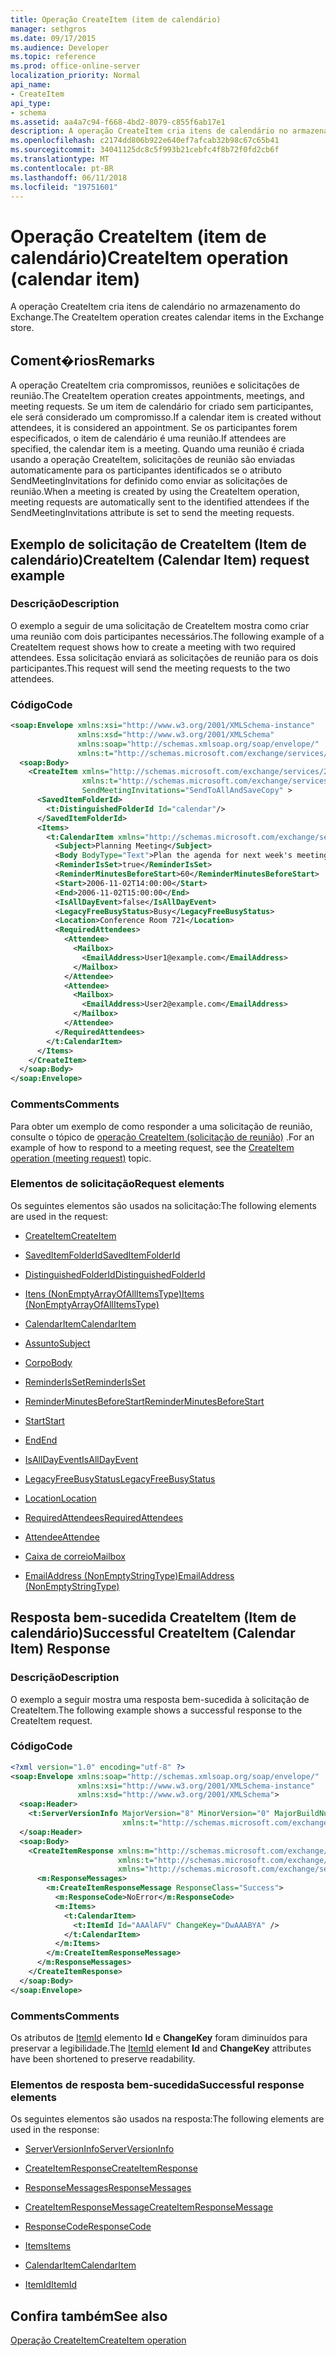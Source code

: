 ```yaml
---
title: Operação CreateItem (item de calendário)
manager: sethgros
ms.date: 09/17/2015
ms.audience: Developer
ms.topic: reference
ms.prod: office-online-server
localization_priority: Normal
api_name:
- CreateItem
api_type:
- schema
ms.assetid: aa4a7c94-f668-4bd2-8079-c855f6ab17e1
description: A operação CreateItem cria itens de calendário no armazenamento do Exchange.
ms.openlocfilehash: c2174dd806b922e640ef7afcab32b98c67c65b41
ms.sourcegitcommit: 34041125dc8c5f993b21cebfc4f8b72f0fd2cb6f
ms.translationtype: MT
ms.contentlocale: pt-BR
ms.lasthandoff: 06/11/2018
ms.locfileid: "19751601"
---
```

# <a name="createitem-operation-calendar-item"></a><span data-ttu-id="5ad44-103">Operação CreateItem (item de calendário)</span><span class="sxs-lookup"><span data-stu-id="5ad44-103">CreateItem operation (calendar item)</span></span>

<span data-ttu-id="5ad44-104">A operação CreateItem cria itens de calendário no armazenamento do Exchange.</span><span class="sxs-lookup"><span data-stu-id="5ad44-104">The CreateItem operation creates calendar items in the Exchange store.</span></span>
  
## <a name="remarks"></a><span data-ttu-id="5ad44-105">Coment�rios</span><span class="sxs-lookup"><span data-stu-id="5ad44-105">Remarks</span></span>

<span data-ttu-id="5ad44-106">A operação CreateItem cria compromissos, reuniões e solicitações de reunião.</span><span class="sxs-lookup"><span data-stu-id="5ad44-106">The CreateItem operation creates appointments, meetings, and meeting requests.</span></span> <span data-ttu-id="5ad44-107">Se um item de calendário for criado sem participantes, ele será considerado um compromisso.</span><span class="sxs-lookup"><span data-stu-id="5ad44-107">If a calendar item is created without attendees, it is considered an appointment.</span></span> <span data-ttu-id="5ad44-108">Se os participantes forem especificados, o item de calendário é uma reunião.</span><span class="sxs-lookup"><span data-stu-id="5ad44-108">If attendees are specified, the calendar item is a meeting.</span></span> <span data-ttu-id="5ad44-109">Quando uma reunião é criada usando a operação CreateItem, solicitações de reunião são enviadas automaticamente para os participantes identificados se o atributo SendMeetingInvitations for definido como enviar as solicitações de reunião.</span><span class="sxs-lookup"><span data-stu-id="5ad44-109">When a meeting is created by using the CreateItem operation, meeting requests are automatically sent to the identified attendees if the SendMeetingInvitations attribute is set to send the meeting requests.</span></span>
  
## <a name="createitem-calendar-item-request-example"></a><span data-ttu-id="5ad44-110">Exemplo de solicitação de CreateItem (Item de calendário)</span><span class="sxs-lookup"><span data-stu-id="5ad44-110">CreateItem (Calendar Item) request example</span></span>

### <a name="description"></a><span data-ttu-id="5ad44-111">Descrição</span><span class="sxs-lookup"><span data-stu-id="5ad44-111">Description</span></span>

<span data-ttu-id="5ad44-112">O exemplo a seguir de uma solicitação de CreateItem mostra como criar uma reunião com dois participantes necessários.</span><span class="sxs-lookup"><span data-stu-id="5ad44-112">The following example of a CreateItem request shows how to create a meeting with two required attendees.</span></span> <span data-ttu-id="5ad44-113">Essa solicitação enviará as solicitações de reunião para os dois participantes.</span><span class="sxs-lookup"><span data-stu-id="5ad44-113">This request will send the meeting requests to the two attendees.</span></span>
  
### <a name="code"></a><span data-ttu-id="5ad44-114">Código</span><span class="sxs-lookup"><span data-stu-id="5ad44-114">Code</span></span>

```XML
<soap:Envelope xmlns:xsi="http://www.w3.org/2001/XMLSchema-instance"
               xmlns:xsd="http://www.w3.org/2001/XMLSchema"
               xmlns:soap="http://schemas.xmlsoap.org/soap/envelope/"
               xmlns:t="http://schemas.microsoft.com/exchange/services/2006/types">
  <soap:Body>
    <CreateItem xmlns="http://schemas.microsoft.com/exchange/services/2006/messages"
                xmlns:t="http://schemas.microsoft.com/exchange/services/2006/types" 
                SendMeetingInvitations="SendToAllAndSaveCopy" >
      <SavedItemFolderId>
        <t:DistinguishedFolderId Id="calendar"/>
      </SavedItemFolderId>
      <Items>
        <t:CalendarItem xmlns="http://schemas.microsoft.com/exchange/services/2006/types">
          <Subject>Planning Meeting</Subject>
          <Body BodyType="Text">Plan the agenda for next week's meeting.</Body>
          <ReminderIsSet>true</ReminderIsSet>
          <ReminderMinutesBeforeStart>60</ReminderMinutesBeforeStart>
          <Start>2006-11-02T14:00:00</Start>
          <End>2006-11-02T15:00:00</End>
          <IsAllDayEvent>false</IsAllDayEvent>
          <LegacyFreeBusyStatus>Busy</LegacyFreeBusyStatus>
          <Location>Conference Room 721</Location>
          <RequiredAttendees>
            <Attendee>
              <Mailbox>
                <EmailAddress>User1@example.com</EmailAddress>
              </Mailbox>
            </Attendee>
            <Attendee>
              <Mailbox>
                <EmailAddress>User2@example.com</EmailAddress>
              </Mailbox>
            </Attendee>
          </RequiredAttendees>
        </t:CalendarItem>
      </Items>
    </CreateItem>
  </soap:Body>
</soap:Envelope>
```

### <a name="comments"></a><span data-ttu-id="5ad44-115">Comments</span><span class="sxs-lookup"><span data-stu-id="5ad44-115">Comments</span></span>

<span data-ttu-id="5ad44-116">Para obter um exemplo de como responder a uma solicitação de reunião, consulte o tópico de [operação CreateItem (solicitação de reunião)](createitem-operation-meeting-request.md) .</span><span class="sxs-lookup"><span data-stu-id="5ad44-116">For an example of how to respond to a meeting request, see the [CreateItem operation (meeting request)](createitem-operation-meeting-request.md) topic.</span></span> 
  
### <a name="request-elements"></a><span data-ttu-id="5ad44-117">Elementos de solicitação</span><span class="sxs-lookup"><span data-stu-id="5ad44-117">Request elements</span></span>

<span data-ttu-id="5ad44-118">Os seguintes elementos são usados na solicitação:</span><span class="sxs-lookup"><span data-stu-id="5ad44-118">The following elements are used in the request:</span></span>
  
- [<span data-ttu-id="5ad44-119">CreateItem</span><span class="sxs-lookup"><span data-stu-id="5ad44-119">CreateItem</span></span>](createitem.md)
    
- [<span data-ttu-id="5ad44-120">SavedItemFolderId</span><span class="sxs-lookup"><span data-stu-id="5ad44-120">SavedItemFolderId</span></span>](saveditemfolderid.md)
    
- [<span data-ttu-id="5ad44-121">DistinguishedFolderId</span><span class="sxs-lookup"><span data-stu-id="5ad44-121">DistinguishedFolderId</span></span>](distinguishedfolderid.md)
    
- [<span data-ttu-id="5ad44-122">Itens (NonEmptyArrayOfAllItemsType)</span><span class="sxs-lookup"><span data-stu-id="5ad44-122">Items (NonEmptyArrayOfAllItemsType)</span></span>](items-nonemptyarrayofallitemstype.md)
    
- [<span data-ttu-id="5ad44-123">CalendarItem</span><span class="sxs-lookup"><span data-stu-id="5ad44-123">CalendarItem</span></span>](calendaritem.md)
    
- [<span data-ttu-id="5ad44-124">Assunto</span><span class="sxs-lookup"><span data-stu-id="5ad44-124">Subject</span></span>](subject.md)
    
- [<span data-ttu-id="5ad44-125">Corpo</span><span class="sxs-lookup"><span data-stu-id="5ad44-125">Body</span></span>](body.md)
    
- [<span data-ttu-id="5ad44-126">ReminderIsSet</span><span class="sxs-lookup"><span data-stu-id="5ad44-126">ReminderIsSet</span></span>](reminderisset.md)
    
- [<span data-ttu-id="5ad44-127">ReminderMinutesBeforeStart</span><span class="sxs-lookup"><span data-stu-id="5ad44-127">ReminderMinutesBeforeStart</span></span>](reminderminutesbeforestart.md)
    
- [<span data-ttu-id="5ad44-128">Start</span><span class="sxs-lookup"><span data-stu-id="5ad44-128">Start</span></span>](start.md)
    
- [<span data-ttu-id="5ad44-129">End</span><span class="sxs-lookup"><span data-stu-id="5ad44-129">End </span></span>](end-ex15websvcsotherref.md)
    
- [<span data-ttu-id="5ad44-130">IsAllDayEvent</span><span class="sxs-lookup"><span data-stu-id="5ad44-130">IsAllDayEvent</span></span>](isalldayevent.md)
    
- [<span data-ttu-id="5ad44-131">LegacyFreeBusyStatus</span><span class="sxs-lookup"><span data-stu-id="5ad44-131">LegacyFreeBusyStatus</span></span>](legacyfreebusystatus.md)
    
- [<span data-ttu-id="5ad44-132">Location</span><span class="sxs-lookup"><span data-stu-id="5ad44-132">Location</span></span>](location.md)
    
- [<span data-ttu-id="5ad44-133">RequiredAttendees</span><span class="sxs-lookup"><span data-stu-id="5ad44-133">RequiredAttendees</span></span>](requiredattendees.md)
    
- [<span data-ttu-id="5ad44-134">Attendee</span><span class="sxs-lookup"><span data-stu-id="5ad44-134">Attendee</span></span>](attendee.md)
    
- [<span data-ttu-id="5ad44-135">Caixa de correio</span><span class="sxs-lookup"><span data-stu-id="5ad44-135">Mailbox</span></span>](mailbox.md)
    
- [<span data-ttu-id="5ad44-136">EmailAddress (NonEmptyStringType)</span><span class="sxs-lookup"><span data-stu-id="5ad44-136">EmailAddress (NonEmptyStringType)</span></span>](emailaddress-nonemptystringtype.md)
    
## <a name="successful-createitem-calendar-item-response"></a><span data-ttu-id="5ad44-137">Resposta bem-sucedida CreateItem (Item de calendário)</span><span class="sxs-lookup"><span data-stu-id="5ad44-137">Successful CreateItem (Calendar Item) Response</span></span>

### <a name="description"></a><span data-ttu-id="5ad44-138">Descrição</span><span class="sxs-lookup"><span data-stu-id="5ad44-138">Description</span></span>

<span data-ttu-id="5ad44-139">O exemplo a seguir mostra uma resposta bem-sucedida à solicitação de CreateItem.</span><span class="sxs-lookup"><span data-stu-id="5ad44-139">The following example shows a successful response to the CreateItem request.</span></span>
  
### <a name="code"></a><span data-ttu-id="5ad44-140">Código</span><span class="sxs-lookup"><span data-stu-id="5ad44-140">Code</span></span>

```XML
<?xml version="1.0" encoding="utf-8" ?>
<soap:Envelope xmlns:soap="http://schemas.xmlsoap.org/soap/envelope/" 
               xmlns:xsi="http://www.w3.org/2001/XMLSchema-instance" 
               xmlns:xsd="http://www.w3.org/2001/XMLSchema">
  <soap:Header>
    <t:ServerVersionInfo MajorVersion="8" MinorVersion="0" MajorBuildNumber="685" MinorBuildNumber="8" 
                         xmlns:t="http://schemas.microsoft.com/exchange/services/2006/types" />
  </soap:Header>
  <soap:Body>
    <CreateItemResponse xmlns:m="http://schemas.microsoft.com/exchange/services/2006/messages" 
                        xmlns:t="http://schemas.microsoft.com/exchange/services/2006/types" 
                        xmlns="http://schemas.microsoft.com/exchange/services/2006/messages">
      <m:ResponseMessages>
        <m:CreateItemResponseMessage ResponseClass="Success">
          <m:ResponseCode>NoError</m:ResponseCode>
          <m:Items>
            <t:CalendarItem>
              <t:ItemId Id="AAAlAFV" ChangeKey="DwAAABYA" />
            </t:CalendarItem>
          </m:Items>
        </m:CreateItemResponseMessage>
      </m:ResponseMessages>
    </CreateItemResponse>
  </soap:Body>
</soap:Envelope>
```

### <a name="comments"></a><span data-ttu-id="5ad44-141">Comments</span><span class="sxs-lookup"><span data-stu-id="5ad44-141">Comments</span></span>

<span data-ttu-id="5ad44-142">Os atributos de [ItemId](itemid.md) elemento **Id** e **ChangeKey** foram diminuídos para preservar a legibilidade.</span><span class="sxs-lookup"><span data-stu-id="5ad44-142">The [ItemId](itemid.md) element **Id** and **ChangeKey** attributes have been shortened to preserve readability.</span></span> 
  
### <a name="successful-response-elements"></a><span data-ttu-id="5ad44-143">Elementos de resposta bem-sucedida</span><span class="sxs-lookup"><span data-stu-id="5ad44-143">Successful response elements</span></span>

<span data-ttu-id="5ad44-144">Os seguintes elementos são usados na resposta:</span><span class="sxs-lookup"><span data-stu-id="5ad44-144">The following elements are used in the response:</span></span>
  
- [<span data-ttu-id="5ad44-145">ServerVersionInfo</span><span class="sxs-lookup"><span data-stu-id="5ad44-145">ServerVersionInfo</span></span>](serverversioninfo.md)
    
- [<span data-ttu-id="5ad44-146">CreateItemResponse</span><span class="sxs-lookup"><span data-stu-id="5ad44-146">CreateItemResponse</span></span>](createitemresponse.md)
    
- [<span data-ttu-id="5ad44-147">ResponseMessages</span><span class="sxs-lookup"><span data-stu-id="5ad44-147">ResponseMessages</span></span>](responsemessages.md)
    
- [<span data-ttu-id="5ad44-148">CreateItemResponseMessage</span><span class="sxs-lookup"><span data-stu-id="5ad44-148">CreateItemResponseMessage</span></span>](createitemresponsemessage.md)
    
- [<span data-ttu-id="5ad44-149">ResponseCode</span><span class="sxs-lookup"><span data-stu-id="5ad44-149">ResponseCode</span></span>](responsecode.md)
    
- [<span data-ttu-id="5ad44-150">Items</span><span class="sxs-lookup"><span data-stu-id="5ad44-150">Items</span></span>](items.md)
    
- [<span data-ttu-id="5ad44-151">CalendarItem</span><span class="sxs-lookup"><span data-stu-id="5ad44-151">CalendarItem</span></span>](calendaritem.md)
    
- [<span data-ttu-id="5ad44-152">ItemId</span><span class="sxs-lookup"><span data-stu-id="5ad44-152">ItemId</span></span>](itemid.md)
    
## <a name="see-also"></a><span data-ttu-id="5ad44-153">Confira também</span><span class="sxs-lookup"><span data-stu-id="5ad44-153">See also</span></span>



[<span data-ttu-id="5ad44-154">Operação CreateItem</span><span class="sxs-lookup"><span data-stu-id="5ad44-154">CreateItem operation</span></span>](createitem-operation.md)

